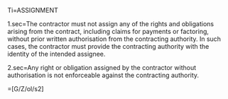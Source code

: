 Ti=ASSIGNMENT

1.sec=The contractor must not assign any of the rights and obligations arising from the contract, including claims for payments or factoring, without prior written authorisation from the contracting authority. In such cases, the contractor must provide the contracting authority with the identity of the intended assignee.

2.sec=Any right or obligation assigned by the contractor without authorisation is not enforceable against the contracting authority.

=[G/Z/ol/s2]
